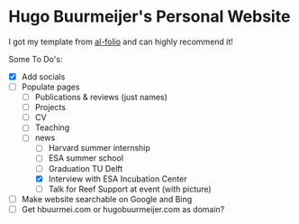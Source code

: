 # Hugo Buurmeijer's Personal Website

I got my template from [al-folio](https://github.com/alshedivat/al-folio) and can highly recommend it!

Some To Do's:
- [x] Add socials
- [ ] Populate pages
  - [ ] Publications & reviews (just names)
  - [ ] Projects
  - [ ] CV
  - [ ] Teaching
  - [ ] news
    - [ ] Harvard summer internship
    - [ ] ESA summer school
    - [ ] Graduation TU Delft
    - [x] Interview with ESA Incubation Center
    - [ ] Talk for Reef Support at event (with picture)
- [ ] Make website searchable on Google and Bing
- [ ] Get hbuurmei.com or hugobuurmeijer.com as domain?
